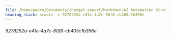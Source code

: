 ```yaml
---
file: /home/pedro/Documents/chatgpt_export/Markdown/AI Automation Strategies & Processes.md
heading_stack: <root> -> 9278252a-e41e-4a7c-80f6-cb405c1b396e
---
```

###### 9278252a-e41e-4a7c-80f6-cb405c1b396e
